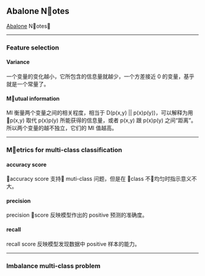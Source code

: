 ## Abalone Notes

[Abalone](https://archive.ics.uci.edu/ml/datasets/Abalone) 
Notes

---

### Feature selection

#### Variance

一个变量的变化越小，它所包含的信息量就越少，一个方差接近 0 的变量，基乎就是一个常量了。

#### Mutual information

MI 衡量两个变量之间的相关程度，相当于 D(p(x,y) || p(x)p(y))，可以解释为用 p(x,y) 取代 p(x)p(y) 所能获得的信息量，或者 p(x,y) 跟 p(x)p(y) 之间“距离”。所以两个变量的越不独立，它们的 MI 值越高。

---

### Metrics for multi-class classification

#### accuracy score

accuracy score 支持 muti-class 问题，但是在 class 不均匀时指示意义不大。

#### precision

precision score 反映模型作出的 positive 预测的准确度。

#### recall

recall score 反映模型发现数据中 positive 样本的能力。

---

### Imbalance multi-class problem